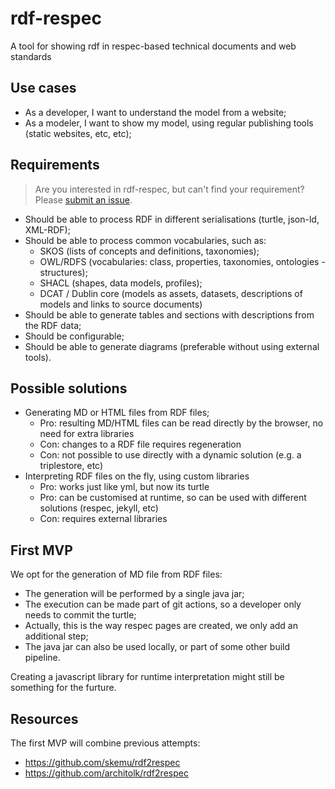# rdf-respec
A tool for showing rdf in respec-based technical documents and web standards

## Use cases

- As a developer, I want to understand the model from a website;
- As a modeler, I want to show my model, using regular publishing tools (static websites, etc, etc);

## Requirements

> Are you interested in rdf-respec, but can't find your requirement? Please [submit an issue](https://github.com/pldn/rdf-respec/issues).

- Should be able to process RDF in different serialisations (turtle, json-ld, XML-RDF);
- Should be able to process common vocabularies, such as:
  - SKOS (lists of concepts and definitions, taxonomies);
  - OWL/RDFS (vocabularies: class, properties, taxonomies, ontologies - structures);
  - SHACL (shapes, data models, profiles);
  - DCAT / Dublin core (models as assets, datasets, descriptions of models and links to source documents)
- Should be able to generate tables and sections with descriptions from the RDF data;
- Should be configurable;
- Should be able to generate diagrams (preferable without using external tools).

## Possible solutions

- Generating MD or HTML files from RDF files;
  - Pro: resulting MD/HTML files can be read directly by the browser, no need for extra libraries
  - Con: changes to a RDF file requires regeneration
  - Con: not possible to use directly with a dynamic solution (e.g. a triplestore, etc)
- Interpreting RDF files on the fly, using custom libraries
  - Pro: works just like yml, but now its turtle
  - Pro: can be customised at runtime, so can be used with different solutions (respec, jekyll, etc)
  - Con: requires external libraries

## First MVP

We opt for the generation of MD file from RDF files:
- The generation will be performed by a single java jar;
- The execution can be made part of git actions, so a developer only needs to commit the turtle;
- Actually, this is the way respec pages are created, we only add an additional step;
- The java jar can also be used locally, or part of some other build pipeline.

Creating a javascript library for runtime interpretation might still be something for the furture.

## Resources

The first MVP will combine previous attempts:
- https://github.com/skemu/rdf2respec
- https://github.com/architolk/rdf2respec
